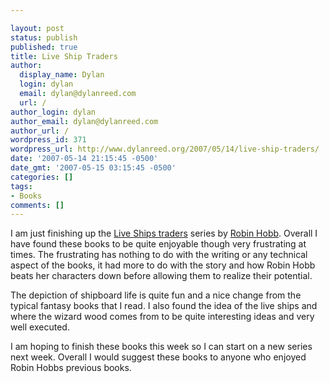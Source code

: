 ```yaml
---

layout: post
status: publish
published: true
title: Live Ship Traders
author:
  display_name: Dylan
  login: dylan
  email: dylan@dylanreed.com
  url: /
author_login: dylan
author_email: dylan@dylanreed.com
author_url: /
wordpress_id: 371
wordpress_url: http://www.dylanreed.org/2007/05/14/live-ship-traders/
date: '2007-05-14 21:15:45 -0500'
date_gmt: '2007-05-15 03:15:45 -0500'
categories: []
tags:
- Books
comments: []
---
```


I am just finishing up the [Live Ships traders][1] series by [Robin Hobb][2]. Overall I have found these books to be quite enjoyable though very frustrating at times. The frustrating has nothing to do with the writing or any technical aspect of the books, it had more to do with the story and how Robin Hobb beats her characters down before allowing them to realize their potential.

   [1]: http://amazon.com/s/ref=nb_ss_gw/104-6952931-8091901?url=search-alias%3Daps&field-keywords=liveship+traders&Go.x=0&Go.y=0&Go=Go
   [2]: http://www.robinhobb.com/

The depiction of shipboard life is quite fun and a nice change from the typical fantasy books that I read. I also found the idea of the live ships and where the wizard wood comes from to be quite interesting ideas and very well executed.

I am hoping to finish these books this week so I can start on a new series next week. Overall I would suggest these books to anyone who enjoyed Robin Hobbs previous books.
